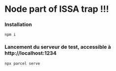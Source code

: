 # Node part of ISSA trap !!!


### Installation 

`npm i`

### Lancement du serveur de test, accessible à http://localhost:1234

`npx parcel serve`